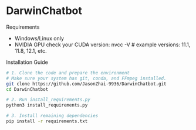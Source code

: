 # DarwinChatbot

Requirements
- Windows/Linux only
- NVIDIA GPU
    check your CUDA version: nvcc -V # example versions: 11.1, 11.8, 12.1, etc.

Installation Guide

```bash
# 1. Clone the code and prepare the environment 
# Make sure your system has git, conda, and FFmpeg installed.
git clone https://github.com/JasonZhai-9936/DarwinChatbot.git
cd DarwinChatbot

# 2. Run install_requirements.py
python3 install_requirements.py

# 3. Install remaining dependencies
pip install -r requirements.txt
```
